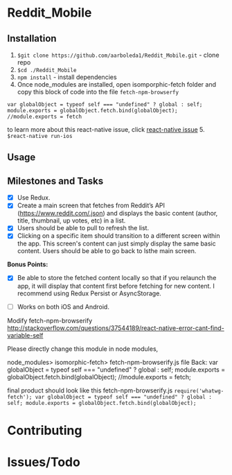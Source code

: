 # Reddit_Mobile
## Installation
1. `$git clone https://github.com/aarboleda1/Reddit_Mobile.git` - clone repo
2. `$cd ./Reddit_Mobile`
3. `npm install` - install dependencies
4. Once node_modules are installed, open isomporphic-fetch folder and copy this block of code into the file `fetch-npm-browserfy`
```
var globalObject = typeof self === "undefined" ? global : self;
module.exports = globalObject.fetch.bind(globalObject);
//module.exports = fetch
```
to learn more about this react-native issue, click [react-native issue](http://stackoverflow.com/questions/37544189/react-native-error-cant-find-variable-self)
5. `$react-native run-ios`

## Usage
## Milestones and Tasks
- [x] Use Redux.
- [x] Create a main screen that fetches from Reddit’s API (https://www.reddit.com/.json) and displays the basic content (author, title, thumbnail, up votes, etc) in a list.
- [x] Users should be able to pull to refresh the list.
- [x] Clicking on a specific item should transition to a different screen within the app. This screen's content can just simply display the same basic content. Users should be able to go back to lsthe main screen.

**Bonus Points:**

- [x] Be able to store the fetched content locally so that if you relaunch the app, it will display that content first before fetching for new content. I recommend using Redux Persist or AsyncStorage.
- [ ] Works on both iOS and Android.


Modify fetch-npm-browserify
http://stackoverflow.com/questions/37544189/react-native-error-cant-find-variable-self

Please directly change this module in node modules, 

node_modules> isomorphic-fetch> fetch-npm-browserify.js file Back:
var globalObject = typeof self === "undefined" ? global : self;
module.exports = globalObject.fetch.bind(globalObject);
//module.exports = fetch;

final product should look like this 
fetch-npm-browserify.js
`require('whatwg-fetch');
var globalObject = typeof self === "undefined" ? global : self;
module.exports = globalObject.fetch.bind(globalObject);`

# Contributing

# Issues/Todo
